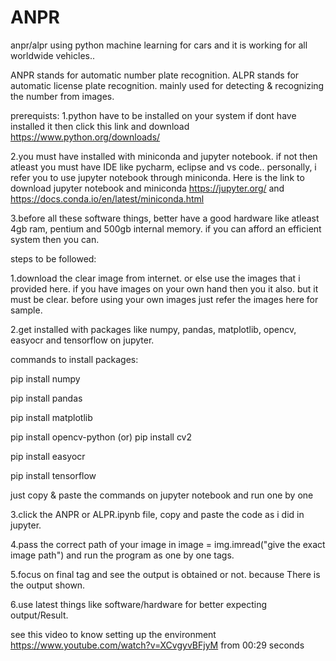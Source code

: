 # ANPR
anpr/alpr using python machine learning for cars and it is working for all worldwide vehicles..

ANPR stands for automatic number plate recognition.
ALPR stands for automatic license plate recognition. mainly used for detecting & recognizing the number from images.

prerequists:
 1.python have to be installed on your system if dont have installed it then click this link and download https://www.python.org/downloads/ 
 
 2.you must have installed with miniconda and jupyter notebook. if not then atleast you must have IDE like pycharm, eclipse and vs code..
 personally, i refer you to use jupyter notebook through miniconda. Here is the link to download jupyter notebook and miniconda https://jupyter.org/ and https://docs.conda.io/en/latest/miniconda.html 
 
 3.before all these software things, better have a good hardware like atleast 4gb ram, pentium and 500gb internal memory. if you can afford an efficient system then you can.
  

steps to be followed:

1.download the clear image from internet. or else use the images that i provided here. if you have images on your own hand then you it also. but it must be clear.
before using your own images just refer the images here for sample.

2.get installed with packages like numpy, pandas, matplotlib, opencv, easyocr and tensorflow on jupyter.
 
commands to install packages:
 
 pip install numpy
 
 pip install pandas
 
 pip install matplotlib
 
 pip install opencv-python (or) pip install cv2
 
 pip install easyocr
 
 pip install tensorflow
 
 just copy & paste the commands on jupyter notebook and run one by one


3.click the ANPR or ALPR.ipynb file, copy and paste the code as i did in jupyter. 

4.pass the correct path of your image in image = img.imread("give the exact image path")
and run the program as one by one tags.

5.focus on final tag and see the output is obtained or not. because There is the output shown.

6.use latest things like software/hardware for better expecting output/Result.


see this video to know setting up the environment https://www.youtube.com/watch?v=XCvgyvBFjyM  from 00:29 seconds
